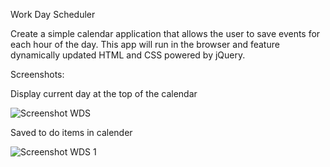 
Work Day Scheduler 

Create a simple calendar application that allows the user to save events for each hour of the day. This app will run in the browser and feature dynamically updated HTML and CSS powered by jQuery.


Screenshots:


Display current day at the top of the calendar

![Screenshot WDS](https://user-images.githubusercontent.com/69844105/102042386-d731a880-3e25-11eb-9c19-679ad7171c1d.png)


Saved to do items in calender

![Screenshot WDS 1](https://user-images.githubusercontent.com/69844105/102042501-1bbd4400-3e26-11eb-9bf5-eeee1f8a1455.png)


